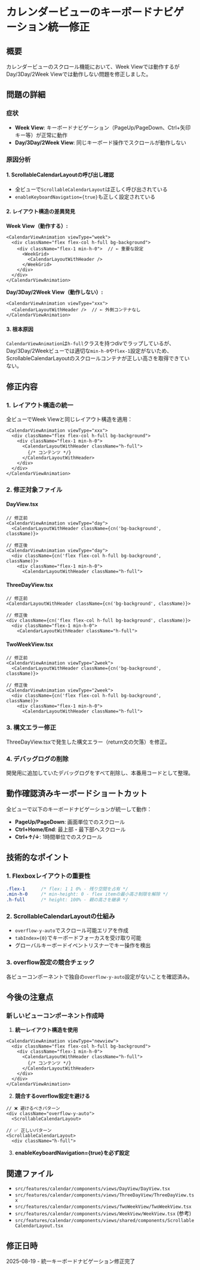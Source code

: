 # カレンダービューのキーボードナビゲーション統一修正

## 概要

カレンダービューのスクロール機能において、Week Viewでは動作するがDay/3Day/2Week Viewでは動作しない問題を修正しました。

## 問題の詳細

### 症状
- **Week View**: キーボードナビゲーション（PageUp/PageDown、Ctrl+矢印キー等）が正常に動作
- **Day/3Day/2Week View**: 同じキーボード操作でスクロールが動作しない

### 原因分析

#### 1. ScrollableCalendarLayoutの呼び出し確認
- 全ビューで`ScrollableCalendarLayout`は正しく呼び出されている
- `enableKeyboardNavigation={true}`も正しく設定されている

#### 2. レイアウト構造の差異発見
**Week View（動作する）:**
```tsx
<CalendarViewAnimation viewType="week">
  <div className="flex flex-col h-full bg-background">
    <div className="flex-1 min-h-0">  // ← 重要な設定
      <WeekGrid>
        <CalendarLayoutWithHeader />
      </WeekGrid>
    </div>
  </div>
</CalendarViewAnimation>
```

**Day/3Day/2Week View（動作しない）:**
```tsx
<CalendarViewAnimation viewType="xxx">
  <CalendarLayoutWithHeader />  // ← 外側コンテナなし
</CalendarViewAnimation>
```

#### 3. 根本原因
`CalendarViewAnimation`は`h-full`クラスを持つdivでラップしているが、Day/3Day/2Weekビューでは適切な`min-h-0`や`flex-1`設定がないため、ScrollableCalendarLayoutのスクロールコンテナが正しい高さを取得できていない。

## 修正内容

### 1. レイアウト構造の統一

全ビューでWeek Viewと同じレイアウト構造を適用：

```tsx
<CalendarViewAnimation viewType="xxx">
  <div className="flex flex-col h-full bg-background">
    <div className="flex-1 min-h-0">
      <CalendarLayoutWithHeader className="h-full">
        {/* コンテンツ */}
      </CalendarLayoutWithHeader>
    </div>
  </div>
</CalendarViewAnimation>
```

### 2. 修正対象ファイル

#### DayView.tsx
```tsx
// 修正前
<CalendarViewAnimation viewType="day">
  <CalendarLayoutWithHeader className={cn('bg-background', className)}>

// 修正後  
<CalendarViewAnimation viewType="day">
  <div className={cn('flex flex-col h-full bg-background', className)}>
    <div className="flex-1 min-h-0">
      <CalendarLayoutWithHeader className="h-full">
```

#### ThreeDayView.tsx
```tsx
// 修正前
<CalendarLayoutWithHeader className={cn('bg-background', className)}>

// 修正後
<div className={cn('flex flex-col h-full bg-background', className)}>
  <div className="flex-1 min-h-0">
    <CalendarLayoutWithHeader className="h-full">
```

#### TwoWeekView.tsx
```tsx
// 修正前  
<CalendarViewAnimation viewType="2week">
  <CalendarLayoutWithHeader className={cn('bg-background', className)}>

// 修正後
<CalendarViewAnimation viewType="2week">
  <div className={cn('flex flex-col h-full bg-background', className)}>
    <div className="flex-1 min-h-0">
      <CalendarLayoutWithHeader className="h-full">
```

### 3. 構文エラー修正

ThreeDayView.tsxで発生した構文エラー（return文の欠落）を修正。

### 4. デバッグログの削除

開発用に追加していたデバッグログをすべて削除し、本番用コードとして整理。

## 動作確認済みキーボードショートカット

全ビューで以下のキーボードナビゲーションが統一して動作：

- **PageUp/PageDown**: 画面単位でのスクロール
- **Ctrl+Home/End**: 最上部・最下部へスクロール  
- **Ctrl+↑/↓**: 1時間単位でのスクロール

## 技術的なポイント

### 1. Flexboxレイアウトの重要性
```css
.flex-1      /* flex: 1 1 0% - 残り空間を占有 */
.min-h-0     /* min-height: 0 - flex itemの最小高さ制限を解除 */
.h-full      /* height: 100% - 親の高さを継承 */
```

### 2. ScrollableCalendarLayoutの仕組み
- `overflow-y-auto`でスクロール可能エリアを作成
- `tabIndex={0}`でキーボードフォーカスを受け取り可能
- グローバルキーボードイベントリスナーでキー操作を検出

### 3. overflow設定の競合チェック
各ビューコンポーネントで独自の`overflow-y-auto`設定がないことを確認済み。

## 今後の注意点

### 新しいビューコンポーネント作成時
1. **統一レイアウト構造を使用**
```tsx
<CalendarViewAnimation viewType="newview">
  <div className="flex flex-col h-full bg-background">
    <div className="flex-1 min-h-0">
      <CalendarLayoutWithHeader className="h-full">
        {/* コンテンツ */}
      </CalendarLayoutWithHeader>
    </div>
  </div>
</CalendarViewAnimation>
```

2. **競合するoverflow設定を避ける**
```tsx
// ❌ 避けるべきパターン
<div className="overflow-y-auto">
  <ScrollableCalendarLayout>

// ✅ 正しいパターン  
<ScrollableCalendarLayout>
  <div className="h-full">
```

3. **enableKeyboardNavigation={true}を必ず設定**

## 関連ファイル

- `src/features/calendar/components/views/DayView/DayView.tsx`
- `src/features/calendar/components/views/ThreeDayView/ThreeDayView.tsx`  
- `src/features/calendar/components/views/TwoWeekView/TwoWeekView.tsx`
- `src/features/calendar/components/views/WeekView/WeekView.tsx` (参考)
- `src/features/calendar/components/views/shared/components/ScrollableCalendarLayout.tsx`

## 修正日時

2025-08-19 - 統一キーボードナビゲーション修正完了